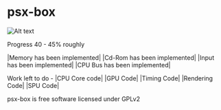 # psx-box
![Alt text](  http://i.imgur.com/mkp3JJb.jpg "psx-box")

Progress 40 - 45% roughly

|Memory has been implemented|
|Cd-Rom has been implemented|
|Input has been implemented|
|CPU Bus has been implemented|


Work left to do -
|CPU Core code|
|GPU Code|
|Timing Code|
|Rendering Code|
|SPU Code|


psx-box is free software licensed under GPLv2





